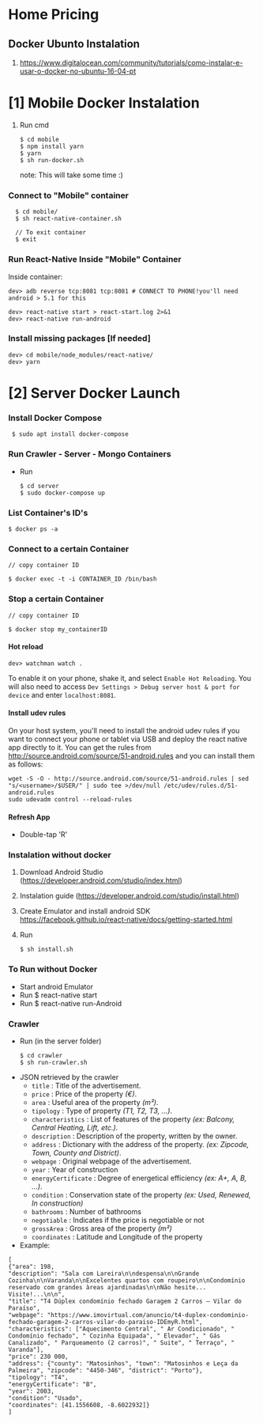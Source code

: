 	
# Home Pricing


## Docker Ubunto Instalation

1. https://www.digitalocean.com/community/tutorials/como-instalar-e-usar-o-docker-no-ubuntu-16-04-pt



# [1] Mobile Docker Instalation

 1. Run cmd
    ```
    $ cd mobile
    $ npm install yarn
    $ yarn
    $ sh run-docker.sh
    ```
    note: This will take some time :)

### Connect to "Mobile" container 
 ```
   $ cd mobile/
   $ sh react-native-container.sh
   
   // To exit container
   $ exit 
 ```

### Run React-Native Inside "Mobile" Container

Inside container:
```
dev> adb reverse tcp:8081 tcp:8081 # CONNECT TO PHONE!you'll need android > 5.1 for this 

dev> react-native start > react-start.log 2>&1
dev> react-native run-android
```

### Install missing packages [If needed]
```
dev> cd mobile/node_modules/react-native/
dev> yarn
```


# [2] Server Docker Launch

### Install Docker Compose
    
     $ sudo apt install docker-compose

### Run Crawler - Server - Mongo Containers
 * Run 
	```
	$ cd server
	$ sudo docker-compose up
	```

### List Container's ID's
	
	$ docker ps -a


### Connect to a certain Container

	// copy container ID

	$ docker exec -t -i CONTAINER_ID /bin/bash


### Stop a certain Container

	// copy container ID

	$ docker stop my_containerID

#### Hot reload

```
dev> watchman watch .
```


To enable it on your phone,
shake it, and select `Enable Hot Reloading`.
You will also need to access `Dev Settings > Debug server host & port for device`
and enter `localhost:8081`.


#### Install udev rules

On your host system, you'll need to install the android udev rules if you want to connect your phone or tablet via USB and deploy the react native app directly to it. You can get the rules from http://source.android.com/source/51-android.rules and you can install them as follows:

```
wget -S -O - http://source.android.com/source/51-android.rules | sed "s/<username>/$USER/" | sudo tee >/dev/null /etc/udev/rules.d/51-android.rules
sudo udevadm control --reload-rules
```


#### Refresh App 
   
 * Double-tap 'R'


### Instalation without docker

1. Download Android Studio (https://developer.android.com/studio/index.html)

2. Instalation guide (https://developer.android.com/studio/install.html)

3. Create Emulator and install android SDK https://facebook.github.io/react-native/docs/getting-started.html

4. Run
    ```
    $ sh install.sh
    ```
### To Run without Docker

 * Start android Emulator
 * Run $ react-native start
 * Run $ react-native run-Android



### Crawler
 * Run (in the server folder)
	```
	$ cd crawler
	$ sh run-crawler.sh
	```
 * JSON retrieved by the crawler
   * `title` : Title of the advertisement.
   * `price` : Price of the property *(€)*.
   * `area` : Useful area of the property *(m²)*.
   * `tipology` : Type of property *(T1, T2, T3, ...)*.
   * `characteristics` : List of features of the property *(ex: Balcony, Central Heating, Lift, etc.)*.
   * `description` : Description of the property, written by the owner.
   * `address` : Dictionary with the address of the property. *(ex: Zipcode, Town, County and District)*.
   * `webpage` : Original webpage of the advertisement.
   * `year` : Year of construction
   * `energyCertificate` : Degree of energetical efficiency *(ex: A+, A, B, ...)*.
   * `condition` : Conservation state of the property *(ex: Used, Renewed, In construction)*
   * `bathrooms` : Number of bathrooms
   * `negotiable` : Indicates if the price is negotiable or not
   * `grossArea` : Gross area of the property *(m²)*
   * `coordinates` : Latitude and Longitude of the property
 * Example:
```
[
{"area": 198, 
"description": "Sala com Lareira\n\ndespensa\n\nGrande Cozinha\n\nVaranda\n\nExcelentes quartos com roupeiro\n\nCondomínio reservado com grandes àreas ajardinadas\n\nNão hesite... Visite!...\n\n",
"title": "T4 Dúplex condomínio fechado Garagem 2 Carros – Vilar do Paraíso",
"webpage": "https://www.imovirtual.com/anuncio/t4-duplex-condominio-fechado-garagem-2-carros-vilar-do-paraiso-IDEmyR.html", 
"characteristics": ["Aquecimento Central", " Ar Condicionado", " Condomínio fechado", " Cozinha Equipada", " Elevador", " Gás Canalizado", " Parqueamento (2 carros)", " Suite", " Terraço", " Varanda"], 
"price": 230 000, 
"address": {"county": "Matosinhos", "town": "Matosinhos e Leça da Palmeira", "zipcode": "4450-346", "district": "Porto"},
"tipology": "T4", 
"energyCertificate": "B", 
"year": 2003, 
"condition": "Usado",
"coordinates": [41.1556608, -8.6022932]}
]
```
